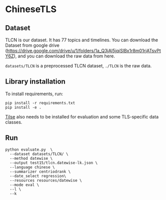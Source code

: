 # ChineseTLS

## Dataset

TLCN is our dataset. It has 77 topics and timelines. You can download the Dataset from google drive (https://drive.google.com/drive/u/1/folders/1a_Q3jAI5jqiSlBx1r8m01rjATsvPtY6Z), and you can download the raw data from here.


`datasets/TLCN` is a preprocessed TLCN dataset, `./TLCN` is the raw data.

## Library installation
To install requirements, run:
```
pip install -r requirements.txt
pip install -e .
```
[Tilse](https://github.com/smartschat/tilse) also needs to be installed for evaluation and some TLS-specific data classes.

## Run 

```
python evaluate.py  \
  --dataset datasets/TLCN/ \
  --method datewise \
  --output test15/tlcn.datewise-lk.json \
  --language chinese \
  --summarizer centriodrank \
  --date_select regression\
  --resources resources/datewise \
  --mode eval \
  --l \
  --k
```


